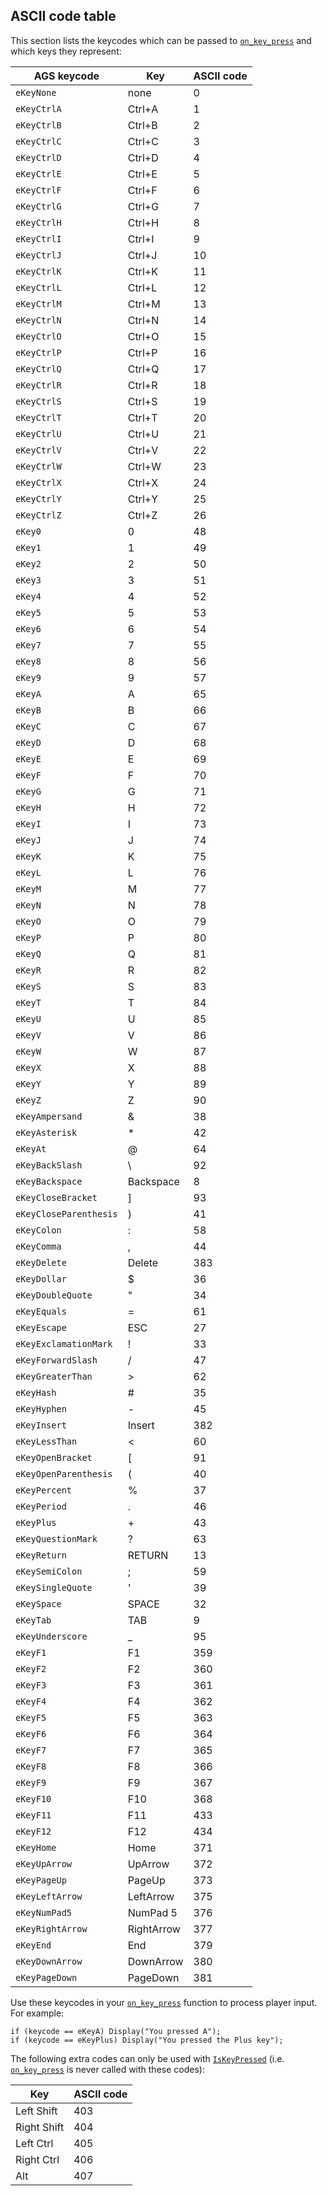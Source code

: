 ## ASCII code table

This section lists the keycodes which can be passed to
[`on_key_press`](Globalfunctions_Event#on_key_press) and which keys
they represent:

AGS keycode | Key | ASCII code
--- | --- | ---
`eKeyNone` | none | 0
`eKeyCtrlA` | Ctrl+A | 1
`eKeyCtrlB` | Ctrl+B | 2
`eKeyCtrlC` | Ctrl+C | 3
`eKeyCtrlD` | Ctrl+D | 4
`eKeyCtrlE` | Ctrl+E | 5
`eKeyCtrlF` | Ctrl+F | 6
`eKeyCtrlG` | Ctrl+G | 7
`eKeyCtrlH` | Ctrl+H | 8
`eKeyCtrlI` | Ctrl+I | 9
`eKeyCtrlJ` | Ctrl+J | 10
`eKeyCtrlK` | Ctrl+K | 11
`eKeyCtrlL` | Ctrl+L | 12
`eKeyCtrlM` | Ctrl+M | 13
`eKeyCtrlN` | Ctrl+N | 14
`eKeyCtrlO` | Ctrl+O | 15
`eKeyCtrlP` | Ctrl+P | 16
`eKeyCtrlQ` | Ctrl+Q | 17
`eKeyCtrlR` | Ctrl+R | 18
`eKeyCtrlS` | Ctrl+S | 19
`eKeyCtrlT` | Ctrl+T | 20
`eKeyCtrlU` | Ctrl+U | 21
`eKeyCtrlV` | Ctrl+V | 22
`eKeyCtrlW` | Ctrl+W | 23
`eKeyCtrlX` | Ctrl+X | 24
`eKeyCtrlY` | Ctrl+Y | 25
`eKeyCtrlZ` | Ctrl+Z | 26
`eKey0` | 0 | 48
`eKey1` | 1 | 49
`eKey2` | 2 | 50
`eKey3` | 3 | 51
`eKey4` | 4 | 52
`eKey5` | 5 | 53
`eKey6` | 6 | 54
`eKey7` | 7 | 55
`eKey8` | 8 | 56
`eKey9` | 9 | 57
`eKeyA` | A | 65
`eKeyB` | B | 66
`eKeyC` | C | 67
`eKeyD` | D | 68
`eKeyE` | E | 69
`eKeyF` | F | 70
`eKeyG` | G | 71
`eKeyH` | H | 72
`eKeyI` | I | 73
`eKeyJ` | J | 74
`eKeyK` | K | 75
`eKeyL` | L | 76
`eKeyM` | M | 77
`eKeyN` | N | 78
`eKeyO` | O | 79
`eKeyP` | P | 80
`eKeyQ` | Q | 81
`eKeyR` | R | 82
`eKeyS` | S | 83
`eKeyT` | T | 84
`eKeyU` | U | 85
`eKeyV` | V | 86
`eKeyW` | W | 87
`eKeyX` | X | 88
`eKeyY` | Y | 89
`eKeyZ` | Z | 90
`eKeyAmpersand` | & | 38
`eKeyAsterisk` | * | 42
`eKeyAt` | @ | 64
`eKeyBackSlash` | \ | 92
`eKeyBackspace` | Backspace | 8
`eKeyCloseBracket` | ] | 93
`eKeyCloseParenthesis` | ) | 41
`eKeyColon` | : | 58
`eKeyComma` | , | 44
`eKeyDelete` | Delete | 383
`eKeyDollar` | $ | 36
`eKeyDoubleQuote` | " | 34
`eKeyEquals` | = | 61
`eKeyEscape` | ESC | 27
`eKeyExclamationMark` | ! | 33
`eKeyForwardSlash` | / | 47
`eKeyGreaterThan` | > | 62
`eKeyHash` | # | 35
`eKeyHyphen` | - | 45
`eKeyInsert` | Insert | 382
`eKeyLessThan` | < | 60
`eKeyOpenBracket` | [ | 91
`eKeyOpenParenthesis` | ( | 40
`eKeyPercent` | % | 37
`eKeyPeriod` | . | 46
`eKeyPlus` | + | 43
`eKeyQuestionMark` | ? | 63
`eKeyReturn` | RETURN | 13
`eKeySemiColon` | ; | 59
`eKeySingleQuote` | ' | 39
`eKeySpace` | SPACE | 32
`eKeyTab` | TAB | 9
`eKeyUnderscore` | _ | 95
`eKeyF1` | F1 | 359
`eKeyF2` | F2 | 360
`eKeyF3` | F3 | 361
`eKeyF4` | F4 | 362
`eKeyF5` | F5 | 363
`eKeyF6` | F6 | 364
`eKeyF7` | F7 | 365
`eKeyF8` | F8 | 366
`eKeyF9` | F9 | 367
`eKeyF10` | F10 | 368
`eKeyF11` | F11 | 433
`eKeyF12` | F12 | 434
`eKeyHome` | Home | 371
`eKeyUpArrow` | UpArrow | 372
`eKeyPageUp` | PageUp | 373
`eKeyLeftArrow` | LeftArrow | 375
`eKeyNumPad5` | NumPad 5 | 376
`eKeyRightArrow` | RightArrow | 377
`eKeyEnd` | End | 379
`eKeyDownArrow` | DownArrow | 380
`eKeyPageDown` | PageDown | 381

Use these keycodes in your
[`on_key_press`](Globalfunctions_Event#on_key_press) function to
process player input. For example:

    if (keycode == eKeyA) Display("You pressed A");
    if (keycode == eKeyPlus) Display("You pressed the Plus key");

The following extra codes can only be used with
[`IsKeyPressed`](Globalfunctions_General#iskeypressed)
(i.e. [`on_key_press`](Globalfunctions_Event#on_key_press) is never
called with these codes):

Key | ASCII code
--- | ---
Left Shift | 403
Right Shift | 404
Left Ctrl | 405
Right Ctrl | 406
Alt | 407


